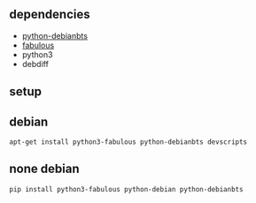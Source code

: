 ## dependencies
  - [python-debianbts](https://github.com/venthur/python-debianbts)
  - [fabulous](https://pypi.org/project/fabulous/)
  - python3
  - debdiff

## setup

## debian
`apt-get install python3-fabulous python-debianbts devscripts`

## none debian
`pip install python3-fabulous python-debian python-debianbts`
